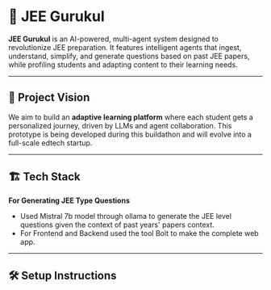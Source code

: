 # 🧠 JEE Gurukul

**JEE Gurukul** is an AI-powered, multi-agent system designed to revolutionize JEE preparation. It features intelligent agents that ingest, understand, simplify, and generate questions based on past JEE papers, while profiling students and adapting content to their learning needs.

---

## 🚀 Project Vision

We aim to build an **adaptive learning platform** where each student gets a personalized journey, driven by LLMs and agent collaboration. This prototype is being developed during this buildathon and will evolve into a full-scale edtech startup.

---


## 🏗️ Tech Stack
**For Generating JEE Type Questions**
- Used Mistral 7b model through ollama to generate the JEE level questions given the context of past years' papers context.
- For Frontend and Backend  used the tool Bolt to make the complete web app.
  

---

## 🛠️ Setup Instructions


